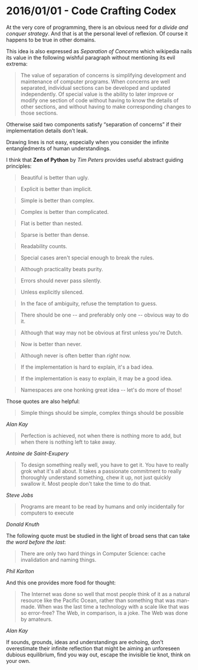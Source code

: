 # 2016/01/01 - Code Crafting Codex

At the very core of programming, there is an obvious need for
*a divide and conquer strategy*. And that is at the personal level of
reflexion. Of course it happens to be true in other domains.

This idea is also expressed as *Separation of Concerns* which wikipedia
nails its value in the following wishful paragraph without mentioning
its evil extrema:

> The value of separation of concerns is simplifying development and
> maintenance of computer programs. When concerns are well separated,
> individual sections can be developed and updated independently. Of
> special value is the ability to later improve or modify one section
> of code without having to know the details of other sections, and
> without having to make corresponding changes to those sections.

Otherwise said two components satisfy “separation of concerns” if
their implementation details don't leak.

Drawing lines is not easy, especially when you consider the infinite
entangledments of human understandings.

I think that **Zen of Python** by *Tim Peters* provides useful abstract guiding principles:


> Beautiful is better than ugly.

> Explicit is better than implicit.

> Simple is better than complex.

> Complex is better than complicated.

> Flat is better than nested.

> Sparse is better than dense.

> Readability counts.

> Special cases aren't special enough to break the rules.

> Although practicality beats purity.

> Errors should never pass silently.

> Unless explicitly silenced.

> In the face of ambiguity, refuse the temptation to guess.

> There should be one -- and preferably only one -- obvious way to do it.

> Although that way may not be obvious at first unless you're Dutch.

> Now is better than never.

> Although never is often better than *right* now.

> If the implementation is hard to explain, it's a bad idea.

> If the implementation is easy to explain, it may be a good idea.

> Namespaces are one honking great idea -- let's do more of those!


Those quotes are also helpful:

> Simple things should be simple, complex things should be possible

*Alan Kay*

> Perfection is achieved, not when there is nothing more to add, but when there is nothing left to take away.

*Antoine de Saint-Exupery*

> To design something really well, you have to get it. You have to
> really grok what it's all about. It takes a passionate commitment to
> really thoroughly understand something, chew it up, not just quickly
> swallow it. Most people don't take the time to do that.

*Steve Jobs*

> Programs are meant to be read by humans and only incidentally for
> computers to execute

*Donald Knuth*

The following quote must be studied in the light of broad sens that
can take *the word before the last*:

> There are only two hard things in Computer Science: cache
> invalidation and naming things.

*Phil Karlton*


And this one provides more food for thought:

> The Internet was done so well that most people think of it as a
> natural resource like the Pacific Ocean, rather than something that
> was man-made. When was the last time a technology with a scale like
> that was so error-free? The Web, in comparison, is a joke. The Web was
> done by amateurs.

*Alan Kay*

If sounds, grounds, ideas and understandings are echoing, don't
overestimate their infinite reflection that might be aiming an
unforeseen dubious equilibrium, find you way out, escape the invisible
tie knot, think on your own.
